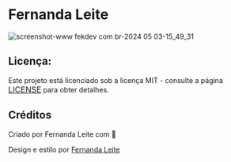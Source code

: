 # Fernanda Leite

![screenshot-www fekdev com br-2024 05 03-15_49_31](https://github.com/Fekleite/my-portfolio/assets/48728541/2ca12ce2-0f75-446e-8106-9e1adf3eeeb4)

## Licença:

<p>Este projeto está licenciado sob a licença MIT - consulte a página <a href="https://opensource.org/licenses/MIT" style=" font-size: 16px; " >LICENSE</a> para obter detalhes.</p>

## Créditos

Criado por Fernanda Leite com 💙

Design e estilo por [Fernanda Leite](https://www.fekdev.com.br/)
